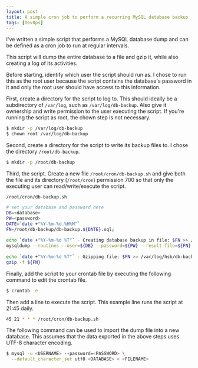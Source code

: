 ```yaml
---
layout: post
title: A simple cron job to perform a recurring MySQL database backup
tags: [DevOps]
---
```


I've written a simple script that performs a MySQL database dump and can be defined as a cron job to run at regular intervals.

This script will dump the entire database to a file and gzip it, while also creating a log of its activities.

Before starting, identify which user the script should run as. I chose to run this as the root user because the script contains the database's password in it and only the root user should have access to this information.

First, create a directory for the script to log to. This should ideally be a subdirectory of `/var/log`, such as `/var/log/db-backup`. Also give it ownership and write permission to the user executing the script. If you're running the script as root, the chown step is not necessary.

```sh
$ mkdir -p /var/log/db-backup
$ chown root /var/log/db-backup
```

Second, create a directory for the script to write its backup files to. I chose the directory `/root/db-backup`.

```sh
$ mkdir -p /root/db-backup
```

Third, the script.  Create a new file `/root/cron/db-backup.sh` and give both the file and its directory (`/root/cron`) permission 700 so that only the executing user can read/write/execute the script.

`/root/cron/db-backup.sh`

```sh
# set your database and password here
DB=<database>
PW=<password>
DATE=`date +"%Y-%m-%d.%H%M"`
FN=/root/db-backup/db-backup.${DATE}.sql;
 
echo `date +"%Y-%m-%d %T"` - Creating database backup in file: $FN >> /var/log/db-backup/db-backup.log
mysqldump --routines --user=${DB} --password=${PW} --result-file=${FN} --opt ${DB}
  
echo `date +"%Y-%m-%d %T"` - Gzipping file: $FN >> /var/log/hsb/db-backup.log
gzip -f ${FN}
```

Finally, add the script to your crontab file by executing the following command to edit the crontab file.

```sh
$ crontab -e
```

Then add a line to execute the script. This example line runs the script at 21:45 daily.

```sh
45 21 * * * /root/cron/db-backup.sh
```

The following command can be used to import the dump file into a new database. This assumes that the data exported in the above steps uses UTF-8 character encoding.

```sh
$ mysql -u <USERNAME> --password=<PASSWORD> \
  --default_character_set utf8 <DATABASE> < <FILENAME>
```
